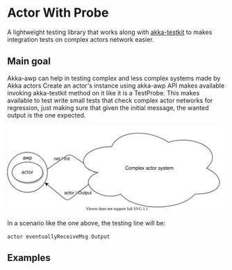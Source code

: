 # Actor With Probe 
A lightweight testing library that works along with [akka-testkit][akka-testkit]
to makes integration tests on complex actors network easier.

## Main goal
Akka-awp can help in testing complex and less complex systems made by Akka actors 
Create an actor's instance using akka-awp API makes available invoking
akka-testkit method on it like it is a TestProbe. This makes available
to test write small tests that check complex actor networks for regression,
just making sure that given the initial message, the wanted output is
the one expected.     

![](img/akka-awp-diagram.svg "akka-awp-dia")

In a scenario like the one above, the testing line will be:
```
actor eventuallyReceiveMsg Output
```
 
## Examples

[akka-testkit]:https://doc.akka.io/docs/akka/current/testing.html